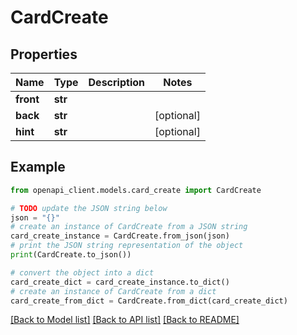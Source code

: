 # CardCreate


## Properties

Name | Type | Description | Notes
------------ | ------------- | ------------- | -------------
**front** | **str** |  | 
**back** | **str** |  | [optional] 
**hint** | **str** |  | [optional] 

## Example

```python
from openapi_client.models.card_create import CardCreate

# TODO update the JSON string below
json = "{}"
# create an instance of CardCreate from a JSON string
card_create_instance = CardCreate.from_json(json)
# print the JSON string representation of the object
print(CardCreate.to_json())

# convert the object into a dict
card_create_dict = card_create_instance.to_dict()
# create an instance of CardCreate from a dict
card_create_from_dict = CardCreate.from_dict(card_create_dict)
```
[[Back to Model list]](../README.md#documentation-for-models) [[Back to API list]](../README.md#documentation-for-api-endpoints) [[Back to README]](../README.md)


